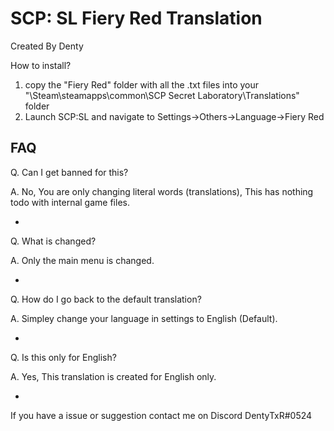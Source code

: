 # SCP: SL Fiery Red Translation

Created By Denty

How to install?
1. copy the "Fiery Red" folder with all the .txt files into your "\Steam\steamapps\common\SCP Secret Laboratory\Translations" folder
2. Launch SCP:SL and navigate to Settings->Others->Language->Fiery Red


FAQ
-
Q. Can I get banned for this?

A. No, You are only changing literal words (translations), This has nothing todo with internal game files.

-
Q. What is changed?

A. Only the main menu is changed.

-
Q. How do I go back to the default translation?

A. Simpley change your language in settings to English (Default).

-
Q. Is this only for English?

A. Yes, This translation is created for English only.

-
If you have a issue or suggestion contact me on Discord DentyTxR#0524
